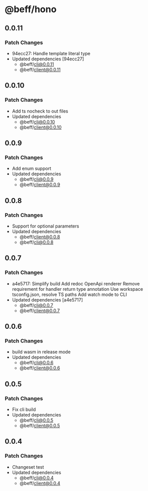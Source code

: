 # @beff/hono

## 0.0.11

### Patch Changes

- 94ecc27: Handle template literal type
- Updated dependencies [94ecc27]
  - @beff/cli@0.0.11
  - @beff/client@0.0.11

## 0.0.10

### Patch Changes

- Add ts nocheck to out files
- Updated dependencies
  - @beff/cli@0.0.10
  - @beff/client@0.0.10

## 0.0.9

### Patch Changes

- Add enum support
- Updated dependencies
  - @beff/cli@0.0.9
  - @beff/client@0.0.9

## 0.0.8

### Patch Changes

- Support for optional parameters
- Updated dependencies
  - @beff/client@0.0.8
  - @beff/cli@0.0.8

## 0.0.7

### Patch Changes

- a4e5717: Simplify build
  Add redoc OpenApi renderer
  Remove requirement for handler return type annotation
  Use workspace tsconfig.json, resolve TS paths
  Add watch mode to CLI
- Updated dependencies [a4e5717]
  - @beff/cli@0.0.7
  - @beff/client@0.0.7

## 0.0.6

### Patch Changes

- build wasm in release mode
- Updated dependencies
  - @beff/cli@0.0.6
  - @beff/client@0.0.6

## 0.0.5

### Patch Changes

- Fix cli build
- Updated dependencies
  - @beff/cli@0.0.5
  - @beff/client@0.0.5

## 0.0.4

### Patch Changes

- Changeset test
- Updated dependencies
  - @beff/cli@0.0.4
  - @beff/client@0.0.4
